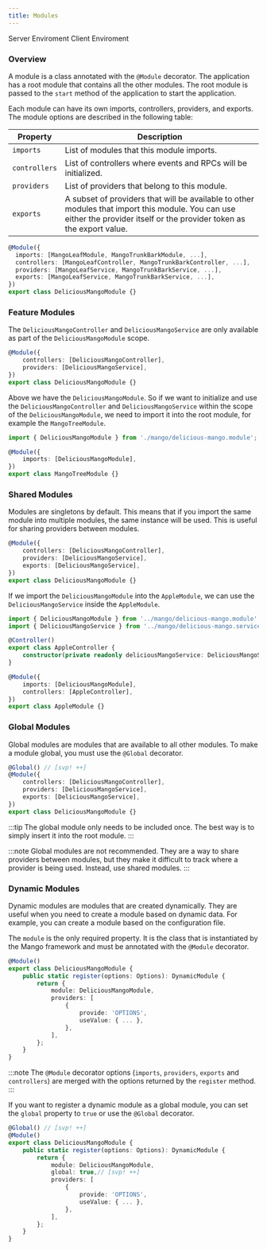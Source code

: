 ```yaml
---
title: Modules
---
```


<script lang="ts">
    import Badge from '$lib/Badge.svelte';
</script>

<Badge color='blue'>Server Enviroment</Badge>
<Badge color='green'>Client Enviroment</Badge>

### Overview

A module is a class annotated with the `@Module` decorator. The application has a root module that contains all the other modules. The root module is passed to the `start` method of the application to start the application.

Each module can have its own imports, controllers, providers, and exports. The module options are described in the following table:

| Property                                               | Description                                                                                                                                                              |
| ------------------------------------------------------ | ------------------------------------------------------------------------------------------------------------------------------------------------------------------------ |
| <span style="white-space:nowrap;">`imports`</span>     | List of modules that this module imports.                                                                                                                                |
| <span style="white-space:nowrap;">`controllers`</span> | List of controllers where events and RPCs will be initialized.                                                                                                           |
| <span style="white-space:nowrap;">`providers`</span>   | List of providers that belong to this module.                                                                                                                            |
| <span style="white-space:nowrap;">`exports`</span>     | A subset of providers that will be available to other modules that import this module. You can use either the provider itself or the provider token as the export value. |

```typescript
@Module({
  imports: [MangoLeafModule, MangoTrunkBarkModule, ...],
  controllers: [MangoLeafController, MangoTrunkBarkController, ...],
  providers: [MangoLeafService, MangoTrunkBarkService, ...],
  exports: [MangoLeafService, MangoTrunkBarkService, ...],
})
export class DeliciousMangoModule {}
```

### Feature Modules

The `DeliciousMangoController` and `DeliciousMangoService` are only available as part of the `DeliciousMangoModule` scope.

```typescript title="./mango/delicious-mango.module"
@Module({
    controllers: [DeliciousMangoController],
    providers: [DeliciousMangoService],
})
export class DeliciousMangoModule {}
```

Above we have the `DeliciousMangoModule`. So if we want to initialize and use the `DeliciousMangoController` and `DeliciousMangoService` within the scope of the `DeliciousMangoModule`, we need to import it into the root module, for example the `MangoTreeModule`.

```typescript title="./mango-tree.module.ts"
import { DeliciousMangoModule } from './mango/delicious-mango.module';

@Module({
    imports: [DeliciousMangoModule],
})
export class MangoTreeModule {}
```

### Shared Modules

Modules are singletons by default. This means that if you import the same module into multiple modules, the same instance will be used. This is useful for sharing providers between modules.

```typescript title="./mango/delicious-mango.module.ts"
@Module({
    controllers: [DeliciousMangoController],
    providers: [DeliciousMangoService],
    exports: [DeliciousMangoService],
})
export class DeliciousMangoModule {}
```

If we import the `DeliciousMangoModule` into the `AppleModule`, we can use the `DeliciousMangoService` inside the `AppleModule`.

```typescript title="./apple/apple.module.ts"
import { DeliciousMangoModule } from '../mango/delicious-mango.module';
import { DeliciousMangoService } from '../mango/delicious-mango.service';

@Controller()
export class AppleController {
    constructor(private readonly deliciousMangoService: DeliciousMangoService) {}
}

@Module({
    imports: [DeliciousMangoModule],
    controllers: [AppleController],
})
export class AppleModule {}
```

### Global Modules

Global modules are modules that are available to all other modules. To make a module global, you must use the `@Global` decorator.

```typescript
@Global() // [svp! ++]
@Module({
    controllers: [DeliciousMangoController],
    providers: [DeliciousMangoService],
    exports: [DeliciousMangoService],
})
export class DeliciousMangoModule {}
```

:::tip
The global module only needs to be included once. The best way is to simply insert it into the root module.
:::

:::note
Global modules are not recommended. They are a way to share providers between modules, but they make it difficult to track where a provider is being used. Instead, use shared modules.
:::

### Dynamic Modules

Dynamic modules are modules that are created dynamically. They are useful when you need to create a module based on dynamic data. For example, you can create a module based on the configuration file.

The `module` is the only required property. It is the class that is instantiated by the Mango framework and must be annotated with the `@Module` decorator.

```typescript
@Module()
export class DeliciousMangoModule {
    public static register(options: Options): DynamicModule {
        return {
            module: DeliciousMangoModule,
            providers: [
                {
                    provide: 'OPTIONS',
                    useValue: { ... },
                },
            ],
        };
    }
}
```

:::note
The `@Module` decorator options (`imports`, `providers`, `exports` and `controllers`) are merged with the options returned by the `register` method.
:::

If you want to register a dynamic module as a global module, you can set the `global` property to `true` or use the `@Global` decorator.

```typescript
@Global() // [svp! ++]
@Module()
export class DeliciousMangoModule {
    public static register(options: Options): DynamicModule {
        return {
            module: DeliciousMangoModule,
            global: true,// [svp! ++]
            providers: [
                {
                    provide: 'OPTIONS',
                    useValue: { ... },
                },
            ],
        };
    }
}
```
